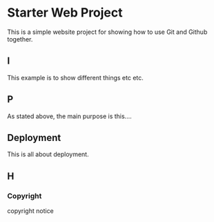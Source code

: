 # Starter Web Project

This is a simple website project for showing how to use Git and Github together.

## I

This example is to show different things etc etc.

## P

As stated above, the main purpose is this....

## Deployment

This is all about deployment.

## H

### Copyright

copyright notice